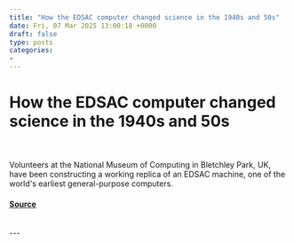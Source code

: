 ```yaml
---
title: "How the EDSAC computer changed science in the 1940s and 50s"
date: Fri, 07 Mar 2025 13:00:18 +0000
draft: false
type: posts
categories: 
- 
---
```

# How the EDSAC computer changed science in the 1940s and 50s

<br/>

<br/>
Volunteers at the National Museum of Computing in Bletchley Park, UK, have been constructing a working replica of an EDSAC machine, one of the world's earliest general-purpose computers.

#### [Source](https://www.newscientist.com/video/2471010-how-the-edsac-computer-changed-science-in-the-1940s-and-50s/?utm_campaign=RSS%7CNSNS&utm_source=NSNS&utm_medium=RSS&utm_content=technology)

<br/>
---
